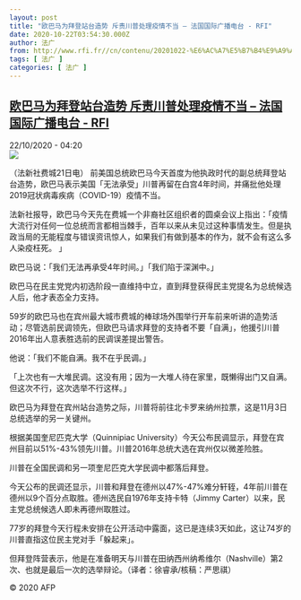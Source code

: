```yaml
---
layout: post
title: "欧巴马为拜登站台造势 斥责川普处理疫情不当 – 法国国际广播电台 - RFI"
date: 2020-10-22T03:54:30.000Z
author: 法广
from: http://www.rfi.fr//cn/contenu/20201022-%E6%AC%A7%E5%B7%B4%E9%A9%AC%E4%B8%BA%E6%8B%9C%E7%99%BB%E7%AB%99%E5%8F%B0%E9%80%A0%E5%8A%BF-%E6%96%A5%E8%B4%A3%E5%B7%9D%E6%99%AE%E5%A4%84%E7%90%86%E7%96%AB%E6%83%85%E4%B8%8D%E5%BD%93
tags: [ 法广 ]
categories: [ 法广 ]
---
```

<!--1603338870000-->
[欧巴马为拜登站台造势 斥责川普处理疫情不当 – 法国国际广播电台 - RFI](http://www.rfi.fr//cn/contenu/20201022-%E6%AC%A7%E5%B7%B4%E9%A9%AC%E4%B8%BA%E6%8B%9C%E7%99%BB%E7%AB%99%E5%8F%B0%E9%80%A0%E5%8A%BF-%E6%96%A5%E8%B4%A3%E5%B7%9D%E6%99%AE%E5%A4%84%E7%90%86%E7%96%AB%E6%83%85%E4%B8%8D%E5%BD%93)
------

<div>
<div>22/10/2020 - 04:20</div><img src="https://s.rfi.fr/media/display/0a6985f0-1410-11eb-8e8a-005056bff430/w:310/p:16x9/int0005b.201022102004.jpg"><div class="t-content__body u-clearfix">            <p>（法新社费城21日电）    前美国总统欧巴马今天首度为他执政时代的副总统拜登站台造势，欧巴马表示美国「无法承受」川普再留在白宫4年时间，并痛批他处理2019冠状病毒疾病（COVID-19）疫情不当。</p><p>    法新社报导，欧巴马今天先在费城一个非裔社区组织者的圆桌会议上指出：「疫情大流行对任何一位总统而言都相当棘手，百年以来从未见过这种事情发生。但是执政当局的无能程度与错误资讯惊人，如果我们有做到基本的作为，就不会有这么多人染疫枉死。 」</p><p>    欧巴马说：「我们无法再承受4年时间。」「我们陷于深渊中。」</p><p>    欧巴马在民主党党内初选阶段一直维持中立，直到拜登获得民主党提名为总统候选人后，他才表态全力支持。</p><p>    59岁的欧巴马也在宾州最大城市费城的棒球场外围举行开车前来听讲的造势活动；尽管选前民调领先，但欧巴马请求拜登的支持者不要「自满」，他援引川普2016年出人意表胜选前的民调误差提出警告。</p><p>    他说：「我们不能自满。我不在乎民调。」</p><p>    「上次也有一大堆民调。这没有用；因为一大堆人待在家里，既懒得出门又自满。但这次不行，这次选举不行这样。」</p><p>    欧巴马为拜登在宾州站台造势之际，川普将前往北卡罗来纳州拉票，这是11月3日总统选举的另一关键州。</p><p>    根据美国奎尼匹克大学（Quinnipiac University）今天公布民调显示，拜登在宾州目前以51%-43%领先川普。川普2016年总统大选在宾州仅以微差险胜。</p><p>    川普在全国民调和另一项奎尼匹克大学民调中都落后拜登。</p><p>    今天公布的民调还显示，川普和拜登在德州以47%-47%难分轩轾，4年前川普在德州以9个百分点取胜。德州选民自1976年支持卡特（Jimmy Carter）以来，民主党总统候选人即未再德州取胜过。</p><p>    77岁的拜登今天行程未安排在公开活动中露面，这已是连续3天如此，这让74岁的川普直指这位民主党对手「躲起来」。</p><p>    但拜登阵营表示，他是在准备明天与川普在田纳西州纳希维尔（Nashville）第2次、也就是最后一次的选举辩论。（译者：徐睿承/核稿：严思祺）</p>            <p class="t-copyright">© 2020 AFP</p>        </div>
</div>
